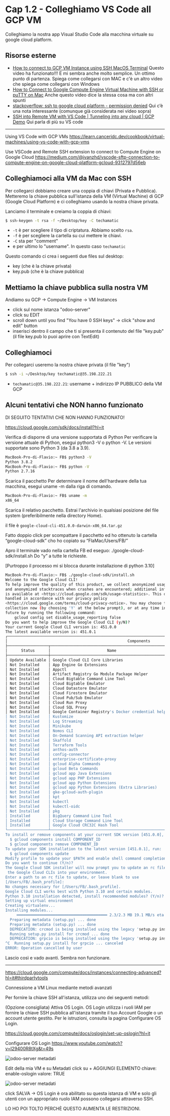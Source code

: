 # <a name="top"></a> Cap 1.2 - Colleghiamo VS Code all GCP VM

Colleghiamo la nostra app Visual Studio Code alla macchina virtuale su google cloud platform.



## Risorse esterne

- [How to connect to GCP VM Instance using SSH MacOS Terminal](https://www.youtube.com/watch?v=2ibBF9YqveY)
  Questo video ha funzionato!!! E mi sembra anche molto semplice. Un ottimo punto di partenza.
  Spiega come collegarsi con MAC e c'è un altro video che spiega come collegarsi con Windows
- [How to Connect to Google Compute Engine Virtual Machine with SSH or puTTY on Mac](https://www.youtube.com/watch?v=vA18jo-4gu4)
  Anche questo video dice la stessa cosa ma con altri spunti
- [stackoverflow: ssh to google cloud platform - permission denied](https://stackoverflow.com/questions/51614552/google-cloud-platform-ssh-to-google-cloud-instance-will-have-permission-denied)
  Qui c’è una nota interessante (comunque già considerata nei video sopra)
- [SSH into Remote VM with VS Code | Tunneling into any cloud | GCP Demo](https://www.youtube.com/watch?v=0Bjx3Ra8PRM)
  Qui parla di più su VS code


---
Using VS Code with GCP VMs
https://learn.canceridc.dev/cookbook/virtual-machines/using-vs-code-with-gcp-vms

Use VSCode and Remote SSH extension to connect to Compute Engine on Google Cloud
https://medium.com/@ivanzhd/vscode-sftp-connection-to-compute-engine-on-google-cloud-platform-gcloud-9312797d56eb



## Colleghiamoci alla VM da Mac con SSH
Per collegarci dobbiamo creare una coppia di chiavi (Privata e Pubblica). Metteremo la chiave pubblica sull'istanza della VM (Virtual Machine) di GCP (Google Cloud Platform) e ci colleghiamo usando la nostra chiave privata.

Lanciamo il terminale e creiamo la coppia di chiavi:

```bash
$ ssh-keygen -t rsa -f ~/Desktop/key -C techamatic
```

- `-t` è per scegliere il tipo di criptatura. Abbiamo scelto `rsa`.
- `-f` è per scegliere la cartella su cui mettere le chiavi.
- `-C` sta per "comment"
- e per ultimo lo "username". In questo caso `techamatic`

Questo comando ci crea i seguenti due files sul desktop:
- key (che è la chiave privata)
- key.pub (che è la chiave pubblica)


## Mettiamo la chiave pubblica sulla nostra VM

Andiamo su GCP -> Compute Engine -> VM Instances
- click sul nome istanza "odoo-server"
- click su EDIT
- scroll down until you find "You have 0 SSH keys" -> click "show and edit" button
- inserisci dentro il campo che ti si presenta il contenuto del file "key.pub"
  (il file key.pub lo puoi aprire con TextEdit)


## Colleghiamoci
Per collegarci useremo la nostra chiave privata (il file "key")

```bash
$ ssh -i ~/Desktop/key techamatic@35.198.222.21
```
- `techamatic@35.198.222.21`: username + indirizzo IP PUBBLICO della VM GCP



## Alcuni tentativi che NON hanno funzionato

DI SEGUITO TENTATIVI CHE NON HANNO FUNZIONATO!

https://cloud.google.com/sdk/docs/install?hl=it

Verifica di disporre di una versione supportata di Python
Per verificare la versione attuale di Python, esegui python3 -V o python -V. Le versioni supportate sono Python 3 (da 3.8 a 3.9).

```bash
MacBook-Pro-di-Flavio:~ FB$ python3 -V
Python 3.8.2
MacBook-Pro-di-Flavio:~ FB$ python -V
Python 2.7.16
```

Scarica il pacchetto
Per determinare il nome dell'hardware della tua macchina, esegui uname -m dalla riga di comando.

```bash
MacBook-Pro-di-Flavio:~ FB$ uname -m 
x86_64
```

Scarica il relativo pacchetto.
Estrai l'archivio in qualsiasi posizione del file system (preferibilmente nella directory Home). 

il file è `google-cloud-cli-451.0.0-darwin-x86_64.tar.gz`

Fatto doppio click per scompattare il pacchetto ed ho ottenuto la cartella “google-cloud-sdk” cho ho copiato su “FlaMac/Users/FB/”

Apro il terminale vado nella cartella FB ed eseguo:   ./google-cloud-sdk/install.sh
Do “y” a tutte le richieste.

[Purtroppo il processo mi si blocca durante installazione di python 3.10]

```bash
MacBook-Pro-di-Flavio:~ FB$ ./google-cloud-sdk/install.sh
Welcome to the Google Cloud CLI!
To help improve the quality of this product, we collect anonymized usage data
and anonymized stacktraces when crashes are encountered; additional information
is available at <https://cloud.google.com/sdk/usage-statistics>. This data is
handled in accordance with our privacy policy
<https://cloud.google.com/terms/cloud-privacy-notice>. You may choose to opt in this
collection now (by choosing 'Y' at the below prompt), or at any time in the
future by running the following command:
    gcloud config set disable_usage_reporting false
Do you want to help improve the Google Cloud CLI (y/N)?  
Your current Google Cloud CLI version is: 451.0.0
The latest available version is: 451.0.1
┌────────────────────────────────────────────────────────────────────────────────────────────────────────────────────┐
│                                                     Components                                                     │
├──────────────────┬──────────────────────────────────────────────────────┬──────────────────────────────┬───────────┤
│      Status      │                         Name                         │              ID              │    Size   │
├──────────────────┼──────────────────────────────────────────────────────┼──────────────────────────────┼───────────┤
│ Update Available │ Google Cloud CLI Core Libraries                      │ core                         │  21.9 MiB │
│ Not Installed    │ App Engine Go Extensions                             │ app-engine-go                │   4.4 MiB │
│ Not Installed    │ Appctl                                               │ appctl                       │  18.5 MiB │
│ Not Installed    │ Artifact Registry Go Module Package Helper           │ package-go-module            │   < 1 MiB │
│ Not Installed    │ Cloud Bigtable Command Line Tool                     │ cbt                          │  15.9 MiB │
│ Not Installed    │ Cloud Bigtable Emulator                              │ bigtable                     │   7.0 MiB │
│ Not Installed    │ Cloud Datastore Emulator                             │ cloud-datastore-emulator     │  36.2 MiB │
│ Not Installed    │ Cloud Firestore Emulator                             │ cloud-firestore-emulator     │  42.8 MiB │
│ Not Installed    │ Cloud Pub/Sub Emulator                               │ pubsub-emulator              │  62.1 MiB │
│ Not Installed    │ Cloud Run Proxy                                      │ cloud-run-proxy              │  11.7 MiB │
│ Not Installed    │ Cloud SQL Proxy                                      │ cloud_sql_proxy              │   7.6 MiB │
│ Not Installed    │ Google Container Registry's Docker credential helper │ docker-credential-gcr        │   2.2 MiB │
│ Not Installed    │ Kustomize                                            │ kustomize                    │   7.6 MiB │
│ Not Installed    │ Log Streaming                                        │ log-streaming                │  12.3 MiB │
│ Not Installed    │ Minikube                                             │ minikube                     │  34.0 MiB │
│ Not Installed    │ Nomos CLI                                            │ nomos                        │  28.0 MiB │
│ Not Installed    │ On-Demand Scanning API extraction helper             │ local-extract                │  14.1 MiB │
│ Not Installed    │ Skaffold                                             │ skaffold                     │  25.2 MiB │
│ Not Installed    │ Terraform Tools                                      │ terraform-tools              │  66.4 MiB │
│ Not Installed    │ anthos-auth                                          │ anthos-auth                  │  20.2 MiB │
│ Not Installed    │ config-connector                                     │ config-connector             │  57.1 MiB │
│ Not Installed    │ enterprise-certificate-proxy                         │ enterprise-certificate-proxy │   6.7 MiB │
│ Not Installed    │ gcloud Alpha Commands                                │ alpha                        │   < 1 MiB │
│ Not Installed    │ gcloud Beta Commands                                 │ beta                         │   < 1 MiB │
│ Not Installed    │ gcloud app Java Extensions                           │ app-engine-java              │ 123.7 MiB │
│ Not Installed    │ gcloud app PHP Extensions                            │ app-engine-php               │  21.9 MiB │
│ Not Installed    │ gcloud app Python Extensions                         │ app-engine-python            │   8.3 MiB │
│ Not Installed    │ gcloud app Python Extensions (Extra Libraries)       │ app-engine-python-extras     │  31.5 MiB │
│ Not Installed    │ gke-gcloud-auth-plugin                               │ gke-gcloud-auth-plugin       │   7.8 MiB │
│ Not Installed    │ kpt                                                  │ kpt                          │  15.1 MiB │
│ Not Installed    │ kubectl                                              │ kubectl                      │   < 1 MiB │
│ Not Installed    │ kubectl-oidc                                         │ kubectl-oidc                 │  20.2 MiB │
│ Not Installed    │ pkg                                                  │ pkg                          │           │
│ Installed        │ BigQuery Command Line Tool                           │ bq                           │   1.6 MiB │
│ Installed        │ Cloud Storage Command Line Tool                      │ gsutil                       │  11.3 MiB │
│ Installed        │ Google Cloud CRC32C Hash Tool                        │ gcloud-crc32c                │   1.2 MiB │
└──────────────────┴──────────────────────────────────────────────────────┴──────────────────────────────┴───────────┘
To install or remove components at your current SDK version [451.0.0], run:
  $ gcloud components install COMPONENT_ID
  $ gcloud components remove COMPONENT_ID
To update your SDK installation to the latest version [451.0.1], run:
  $ gcloud components update
Modify profile to update your $PATH and enable shell command completion?
Do you want to continue (Y/n)?  
The Google Cloud SDK installer will now prompt you to update an rc file to bring
 the Google Cloud CLIs into your environment.
Enter a path to an rc file to update, or leave blank to use 
[/Users/FB/.bash_profile]:  
No changes necessary for [/Users/FB/.bash_profile].
Google Cloud CLI works best with Python 3.10 and certain modules.
Python 3.10 installation detected, install recommended modules? (Y/n)?  
Setting up virtual environment
Creating virtualenv...
Installing modules...
     ━━━━━━━━━━━━━━━━━━━━━━━━━━━━━━━━━━━━━━━━ 2.3/2.3 MB 19.1 MB/s eta 0:00:00
  Preparing metadata (setup.py) ... done
  Preparing metadata (setup.py) ... done
  DEPRECATION: crcmod is being installed using the legacy 'setup.py install' method, because it does not have a 'pyproject.toml' and the 'wheel' package is not installed. pip 23.1 will enforce this behaviour change. A possible replacement is to enable the '--use-pep517' option. Discussion can be found at https://github.com/pypa/pip/issues/8559
  Running setup.py install for crcmod ... done
  DEPRECATION: grpcio is being installed using the legacy 'setup.py install' method, because it does not have a 'pyproject.toml' and the 'wheel' package is not installed. pip 23.1 will enforce this behaviour change. A possible replacement is to enable the '--use-pep517' option. Discussion can be found at https://github.com/pypa/pip/issues/8559
^C  Running setup.py install for grpcio ... canceled
ERROR: Operation cancelled by user
```

Lascio così e vado avanti.
Sembra non funzionare.



---
https://cloud.google.com/compute/docs/instances/connecting-advanced?hl=it#thirdpartytools

Connessione a VM Linux mediante metodi avanzati

Per fornire la chiave SSH all'istanza, utilizza uno dei seguenti metodi:

(Opzione consigliata) Attiva OS Login. OS Login utilizza i ruoli IAM per fornire la chiave SSH pubblica all'istanza tramite il tuo Account Google o un account utente gestito. Per le istruzioni, consulta la pagina Configurare OS Login.

https://cloud.google.com/compute/docs/oslogin/set-up-oslogin?hl=it

Configurare OS Login
https://www.youtube.com/watch?v=I29400R8tXg&t=49s

![odoo-server metadati](https://github.com/tt-fb/tt-odoo-manual/blob/main/01-gcp-vm/02_81-odoo-server-metadati.png)

Edit della mia VM e su Metadati click su + AGGIUNGI ELEMENTO
chiave: enable-oslogin
valore: TRUE

![odoo-server metadati](https://github.com/tt-fb/tt-odoo-manual/blob/main/01-gcp-vm/02_82-odoo-server-metadati.png)

click SALVA
→ OS Login è ora abilitato su questa istanza di VM e solo gli utenti con un appropriato ruolo IAM possono collegarsi attraverso SSH.

LO HO POI TOLTO PERCHÈ QUESTO AUMENTA LE RESTRIZIONI.

